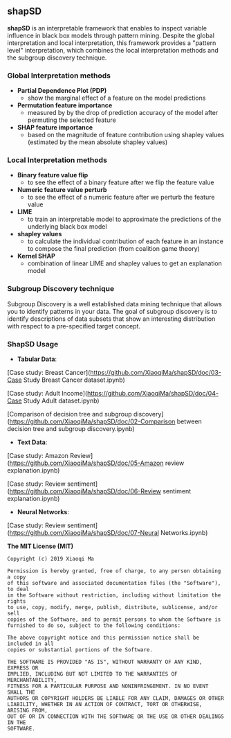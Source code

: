 ## shapSD

**shapSD** is an interpretable framework that enables to inspect variable influence in black box models through pattern mining. Despite the global interpretation and local interpretation, this framework provides a "pattern level" interpretation, which combines the local interpretation methods and the subgroup discovery technique. 

### Global Interpretation methods

- **Partial Dependence Plot (PDP)**
    - show the marginal effect of a feature on the model predictions
- **Permutation feature importance**
    - measured by by the drop of prediction accuracy of the model after permuting the selected feature
- **SHAP feature importance**
    - based on the magnitude of feature contribution using shapley values (estimated by the mean absolute shapley values)

### Local Interpretation methods

- **Binary feature value flip**
    - to see the effect of a binary feature after we flip the feature value
- **Numeric feature value perturb**
    - to see the effect of a numeric feature after we perturb the feature value
- **LIME** 
    - to train an interpretable model to approximate the predictions of the underlying black box model
- **shapley values**
    - to calculate the individual contribution of each feature in an instance to compose the final prediction (from coalition game theory)
- **Kernel SHAP**
    - combination of linear LIME and shapley values to get an explanation model

### Subgroup Discovery technique

Subgroup Discovery is a well established data mining technique that allows you to identify patterns in your data. The goal of subgroup discovery is to identify descriptions of data subsets that show an interesting distribution with respect to a pre-specified target concept.



### ShapSD Usage

- **Tabular Data**:

[Case study: Breast Cancer](https://github.com/XiaoqiMa/shapSD/doc/03-Case Study Breast Cancer dataset.ipynb)

[Case study: Adult Income](https://github.com/XiaoqiMa/shapSD/doc/04-Case Study Adult dataset.ipynb)

[Comparison of decision tree and subgroup discovery](https://github.com/XiaoqiMa/shapSD/doc/02-Comparison between decision tree and subgroup discovery.ipynb)

- **Text Data**:

[Case study: Amazon Review](https://github.com/XiaoqiMa/shapSD/doc/05-Amazon review explanation.ipynb)

[Case study: Review sentiment](https://github.com/XiaoqiMa/shapSD/doc/06-Review sentiment explanation.ipynb)

- **Neural Networks**:

[Case study: Review sentiment](https://github.com/XiaoqiMa/shapSD/doc/07-Neural Networks.ipynb)

**The MIT License (MIT)**

    Copyright (c) 2019 Xiaoqi Ma
    
    Permission is hereby granted, free of charge, to any person obtaining a copy
    of this software and associated documentation files (the "Software"), to deal
    in the Software without restriction, including without limitation the rights
    to use, copy, modify, merge, publish, distribute, sublicense, and/or sell
    copies of the Software, and to permit persons to whom the Software is
    furnished to do so, subject to the following conditions:
    
    The above copyright notice and this permission notice shall be included in all
    copies or substantial portions of the Software.
    
    THE SOFTWARE IS PROVIDED "AS IS", WITHOUT WARRANTY OF ANY KIND, EXPRESS OR
    IMPLIED, INCLUDING BUT NOT LIMITED TO THE WARRANTIES OF MERCHANTABILITY,
    FITNESS FOR A PARTICULAR PURPOSE AND NONINFRINGEMENT. IN NO EVENT SHALL THE
    AUTHORS OR COPYRIGHT HOLDERS BE LIABLE FOR ANY CLAIM, DAMAGES OR OTHER
    LIABILITY, WHETHER IN AN ACTION OF CONTRACT, TORT OR OTHERWISE, ARISING FROM,
    OUT OF OR IN CONNECTION WITH THE SOFTWARE OR THE USE OR OTHER DEALINGS IN THE
    SOFTWARE.
